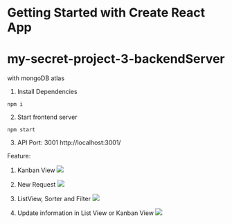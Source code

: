 # Getting Started with Create React App

# my-secret-project-3-backendServer
with mongoDB atlas

1. Install Dependencies

```npm i```

2. Start frontend server

```npm start```

3. API Port: 3001
http://localhost:3001/


Feature:
1. Kanban View
![](KanbanView.gif)

2. New Request
![](NewRequest.gif)

3. ListView, Sorter and Filter
![](ListViewSorterFilter.gif)

4. Update information in List View or Kanban View
![](ListViewUpdate.gif)
